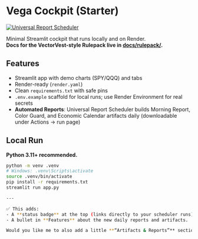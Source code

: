 # Vega Cockpit (Starter)

[![Universal Report Scheduler](https://github.com/SmartMoneyCockpit/Vega/actions/workflows/universal_report_scheduler.yml/badge.svg)](https://github.com/SmartMoneyCockpit/Vega/actions/workflows/universal_report_scheduler.yml)

Minimal Streamlit cockpit that runs locally and on Render.  
**Docs for the VectorVest-style Rulepack live in [docs/rulepack/](docs/rulepack/).**

## Features
- Streamlit app with demo charts (SPY/QQQ) and tabs
- Render-ready (`render.yaml`)
- Clean `requirements.txt` with safe pins
- `.env.example` scaffold for local runs; use Render Environment for real secrets
- **Automated Reports**: Universal Report Scheduler builds Morning Report, Color Guard, and Economic Calendar artifacts daily (downloadable under Actions → run page)

## Local Run
**Python 3.11+ recommended.**

```bash
python -m venv .venv
# Windows: .venv\Scripts\activate
source .venv/bin/activate
pip install -r requirements.txt
streamlit run app.py

---

✅ This adds:
- A **status badge** at the top (links directly to your scheduler runs).  
- A bullet in **Features** about the new daily reports and artifacts.  

Would you like me to also add a little **“Artifacts & Reports”** section at the bottom with instructions on where to find/download them in GitHub Actions?
